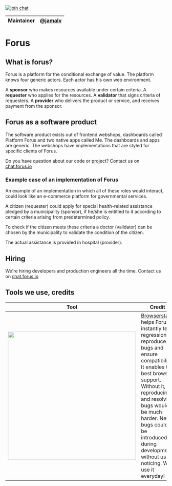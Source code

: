 [![join chat](https://img.shields.io/badge/join%20chat-forus-green.svg)](https://chat.forus.io/channel/forus)

Maintainer | [@jamalv](https://github.com/jamalv)
--- | ---

# Forus

## What is forus?

Forus is a platform for the conditional exchange of value. The platform knows four generic actors. Each actor has his own web environment.

A **sponsor** who makes resources available under certain criteria. 
A **requester** who applies for the resources. A **validator** that signs criteria of requesters. A **provider** who delivers the product or service, and receives payment from the sponsor.

## Forus as a software product

The software product exists out of frontend webshops, dashboards called Platform Forus and two native apps called Me. The dashboards and apps are generic. The webshops have implementations that are styled for specific clients of Forus. 

Do you have question about our code or project? Contact us on [chat.forus.io](https://chat.forus.io/channel/forus)

### Example case of an implementation of Forus
An example of an implementation in which all of these roles would interact, could look like an e-commerce platform for governmental services.

A citizen (requester) could apply for special health-related assistance pledged by a municipality (sponsor), if he/she is entitled to it according to certain criteria arising from predetermined policy.

To check if the citizen meets these criteria a doctor (validator) can be chosen by the municipality to validate the condition of the citizen.

The actual assistance is provided in hospital (provider).

## Hiring
We're hiring developers and production engineers all the time. Contact us on [chat.forus.io](https://chat.forus.io/channel/forus)


## Tools we use, credits
| Tool | Credit | 
| --- | --- |
| <a href="https://browserstack.com" target="_blank" ><img src="https://www.browserstack.com/images/layout/browserstack-logo-600x315.png" width="400" /></a> | [Browserstack](https://browserstack.com) helps Forus instantly test regressions, reproduce bugs and ensure compatibility. It enables the best browser support. Without it, reproducing and resolving bugs would be much harder. New bugs could be introduced during development without us noticing. We use it everyday! |
